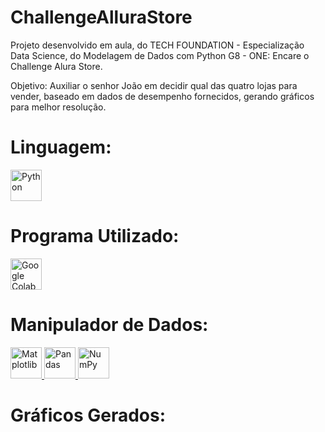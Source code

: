 # ChallengeAlluraStore

Projeto desenvolvido em aula, do TECH FOUNDATION - Especialização Data Science, do Modelagem de Dados com Python G8 - ONE: Encare o Challenge Alura Store.

Objetivo: Auxiliar o senhor João em decidir qual das quatro lojas para vender, baseado em dados de desempenho fornecidos, gerando gráficos para melhor resolução.

# Linguagem:
<a href="https://www.python.org">
<img src="https://images.icon-icons.com/2699/PNG/512/python_logo_icon_168886.png" width=50px height=50px title='Python'>
</a>

# Programa Utilizado:

<a href="colab.research.google.com">
<img src="https://upload.wikimedia.org/wikipedia/commons/d/d0/Google_Colaboratory_SVG_Logo.svg" width=50px height=50px title='Google Colab'>
</a>

# Manipulador de Dados:
<a href="https://matplotlib.org">
<img src="https://upload.wikimedia.org/wikipedia/commons/8/84/Matplotlib_icon.svg" width=50px height=50px title='Matplotlib'>
</a>

<a href="https://pandas.pydata.org">
<img src="https://upload.wikimedia.org/wikipedia/commons/thumb/2/22/Pandas_mark.svg/600px-Pandas_mark.svg.png" width=50px height=50px title='Pandas'>
</a>

<a href="https://numpy.org">
<img src="https://www.freelogovectors.net/wp-content/uploads/2022/07/numpy-logo-freelogovectors.net_.png" width=50px height=50px title='NumPy'>
</a>

# Gráficos Gerados:



